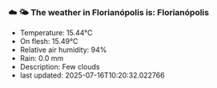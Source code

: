 ### ☁️ 🌤️  The weather in Florianópolis is: Florianópolis

- Temperature: 15.44°C
- On flesh: 15.49°C
- Relative air humidity: 94%
- Rain: 0.0 mm
- Description: Few clouds
- last updated: 2025-07-16T10:20:32.022766
